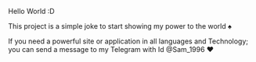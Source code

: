 Hello World :D

This project is a simple joke to start showing my power to the world ♠

If you need a powerful site or application in all languages and Technology; you can send a message to my Telegram with Id @Sam_1996 ♥
